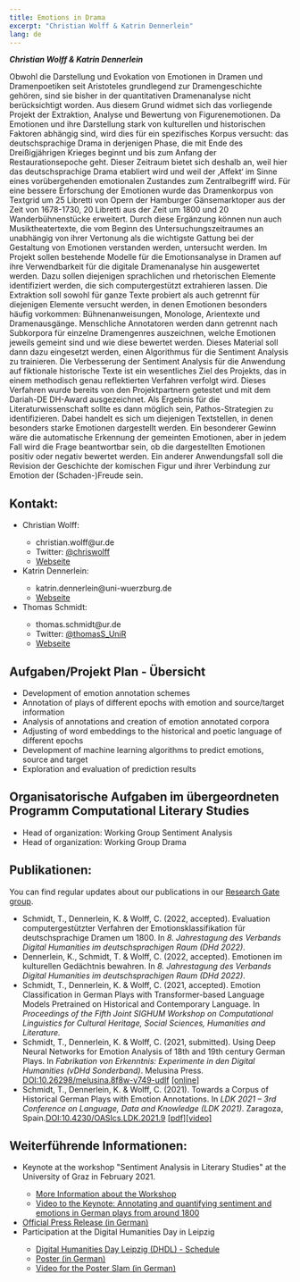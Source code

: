 ```yaml
---
title: Emotions in Drama
excerpt: "Christian Wolff & Katrin Dennerlein"
lang: de
---
```

***Christian Wolff & Katrin Dennerlein***

Obwohl die Darstellung und Evokation von Emotionen in Dramen und Dramenpoetiken seit Aristoteles grundlegend zur Dramengeschichte gehören, sind sie bisher in der quantitativen Dramenanalyse nicht berücksichtigt worden. Aus diesem Grund widmet sich das vorliegende Projekt der Extraktion, Analyse und Bewertung von Figurenemotionen. Da Emotionen und ihre Darstellung stark von kulturellen und historischen Faktoren abhängig sind, wird dies für ein spezifisches Korpus versucht: das deutschsprachige Drama in derjenigen Phase, die mit  Ende des Dreißigjährigen Krieges beginnt und bis zum Anfang der Restaurationsepoche geht. Dieser Zeitraum bietet sich deshalb an, weil hier das deutschsprachige Drama etabliert wird und weil der ‚Affekt‘ im Sinne eines vorübergehenden emotionalen Zustandes zum Zentralbegriff wird. Für eine bessere Erforschung der Emotionen wurde das Dramenkorpus von Textgrid um 25 Libretti von Opern der Hamburger Gänsemarktoper aus der Zeit von 1678-1730, 20 Libretti aus der Zeit um 1800 und 20 Wanderbühnenstücke erweitert. Durch diese Ergänzung können nun auch Musiktheatertexte, die vom Beginn des Untersuchungszeitraumes an unabhängig von ihrer Vertonung als die wichtigste Gattung bei der Gestaltung von Emotionen verstanden werden, untersucht werden. 
Im Projekt sollen bestehende Modelle für die Emotionsanalyse in Dramen auf ihre Verwendbarkeit für die digitale Dramenanalyse hin ausgewertet werden. Dazu sollen diejenigen sprachlichen und rhetorischen Elemente identifiziert werden, die sich computergestützt extrahieren lassen. Die Extraktion soll sowohl für ganze Texte probiert als auch getrennt für diejenigen Elemente versucht werden, in denen Emotionen besonders häufig vorkommen: Bühnenanweisungen, Monologe, Arientexte und Dramenausgänge. Menschliche Annotatoren werden dann getrennt nach Subkorpora für einzelne Dramengenres auszeichnen, welche Emotionen jeweils gemeint sind und wie diese bewertet werden. Dieses Material soll dann dazu eingesetzt werden, einen Algorithmus für die Sentiment Analysis zu trainieren. Die Verbesserung der Sentiment Analysis für die Anwendung auf fiktionale historische Texte ist ein wesentliches Ziel des Projekts, das in einem methodisch genau reflektierten Verfahren verfolgt wird. Dieses Verfahren wurde bereits von den Projektpartnern getestet und mit dem Dariah-DE DH-Award ausgezeichnet.
Als Ergebnis für die Literaturwissenschaft sollte es dann möglich sein, Pathos-Strategien zu identifizieren. Dabei handelt es sich um diejenigen Textstellen, in denen besonders starke Emotionen dargestellt werden. Ein besonderer Gewinn wäre die automatische Erkennung der gemeinten Emotionen, aber in jedem Fall wird die Frage beantwortbar sein, ob die dargestellten Emotionen positiv oder negativ bewertet werden. Ein anderer Anwendungsfall soll die Revision der Geschichte der komischen Figur und ihrer Verbindung zur Emotion der (Schaden-)Freude sein.

<h2>Kontakt:</h2>
<ul>
  <li>Christian Wolff:</li>
  <ul>
      <li>christian.wolff@ur.de</li>
      <li>Twitter: <a href="https://twitter.com/chriswolff">@chriswolff</a></li>
      <li><a href="https://www.uni-regensburg.de/sprache-literatur-kultur/medieninformatik/sekretariat-team/christian-wolff/">Webseite</a></li>
  </ul>
  <li>Katrin Dennerlein:</li>
    <ul>
      <li>katrin.dennerlein@uni-wuerzburg.de</li>
      <li><a href="https://www.germanistik.uni-wuerzburg.de/lehrstuehle/computerphilologie/mitarbeiter/dennerlein/">Webseite</a></li>
  </ul>
  <li>Thomas Schmidt:</li>
    <ul>
      <li>thomas.schmidt@ur.de</li>
      <li>Twitter: <a href="https://twitter.com/thomasS_UniR">@thomasS_UniR</a></li>
      <li><a href="https://www.uni-regensburg.de/sprache-literatur-kultur/medieninformatik/sekretariat-team/thomas-schmidt/index.html">Webseite</a></li>
    </ul>
  </ul>

<h2>Aufgaben/Projekt Plan - Übersicht</h2>
<ul>
  <li>Development of emotion annotation schemes</li>
  <li>Annotation of plays of different epochs with emotion and source/target information</li>
  <li>Analysis of annotations and creation of emotion annotated corpora</li>
  <li>Adjusting of word embeddings to the historical and poetic language of different epochs</li>
  <li>Development of machine learning algorithms to predict emotions, source and target</li>
  <li>Exploration and evaluation of prediction results</li>
</ul>

<h2>Organisatorische Aufgaben im übergeordneten Programm Computational Literary Studies</h2>
  <ul>
    <li>Head of organization: Working Group Sentiment Analysis</li>
    <li>Head of organization: Working Group Drama</li>
  </ul>

<h2>Publikationen:</h2>
  You can find regular updates about our publications in our <a href="https://www.researchgate.net/project/Emotions-in-Drama">Research Gate group</a>.
  <ul>

  <li>Schmidt, T., Dennerlein, K. & Wolff, C. (2022, accepted). Evaluation computergestützter Verfahren der Emotionsklassifikation für deutschsprachige Dramen um 1800. In <em>8. Jahrestagung des Verbands Digital Humanities im deutschsprachigen Raum (DHd 2022)</em>.</li>

  <li>Dennerlein, K., Schmidt, T. & Wolff, C. (2022, accepted). Emotionen im kulturellen Gedächtnis bewahren. In <em>8. Jahrestagung des Verbands Digital Humanities im deutschsprachigen Raum (DHd 2022)</em>.</li>

  <li>Schmidt, T., Dennerlein, K. & Wolff, C. (2021, accepted). Emotion Classification in German Plays with Transformer-based Language Models Pretrained on Historical and Contemporary Language. In <em>Proceedings of the Fifth Joint SIGHUM Workshop on Computational Linguistics for Cultural Heritage, Social Sciences, Humanities and Literature.</em></li>

  <li>Schmidt, T., Dennerlein, K. & Wolff, C. (2021, submitted). Using Deep Neural Networks for Emotion Analysis of 18th and 19th century German Plays. In <em>Fabrikation von Erkenntnis: Experimente in den Digital Humanities (vDHd Sonderband)</em>. Melusina Press. <a href="https://doi.org/10.26298/melusina.8f8w-y749-udlf">DOI:10.26298/melusina.8f8w-y749-udlf</a> <a href="https://doi.org/10.26298/melusina.8f8w-y749">[online]</a></li>

  <li>Schmidt, T., Dennerlein, K. & Wolff, C. (2021). Towards a Corpus of Historical German Plays with Emotion Annotations. In <em>LDK 2021 – 3rd Conference on Language, Data and Knowledge (LDK 2021)</em>. Zaragoza, Spain.<a href="https://doi.org/10.4230/OASIcs.LDK.2021.9">DOI:10.4230/OASIcs.LDK.2021.9</a> <a href="https://drops.dagstuhl.de/opus/volltexte/2021/14545/pdf/OASIcs-LDK-2021-9.pdf">[pdf]</a><a href="https://youtu.be/A5fVGfgd86E">[video]</a></li> 

  </ul>

<h2>Weiterführende Informationen:</h2>

<ul>
  <li>Keynote at the workshop "Sentiment Analysis in Literary Studies" at the University of Graz in February 2021.</li>
  <ul>
    <li><a href="https://informationsmodellierung.uni-graz.at/de/institut/veranstaltungen/sentiment-analysis-in-literary-studies-2021/">More Information about the Workshop</a></li>
    <li><a href="https://youtu.be/WvJ8BvaSJCw">Video to the Keynote: Annotating and quantifying sentiment and emotions in German plays from around 1800</a></li>
  </ul>
  <li><a href="https://www.uni-wuerzburg.de/fileadmin/uniwue/Presse/EinBLICK/2020/PDFs/ar202023.pdf">Official Press Release (in German)</a></li>
  <li>Participation at the Digital Humanities Day in Leipzig</li>
    <ul>
      <li><a href="https://fdhl.info/dhdl-2020/">Digital Humanities Day Leipzig (DHDL) - Schedule</a></li>
      <li><a href="https://fdhl.info/wp-content/uploads/2020/12/Poster_DINA4.pdf">Poster (in German)</a></li>
      <li><a href="https://youtu.be/9DdybUzN92E">Video for the Poster Slam (in German)</a></li>
  </ul>

 </ul>